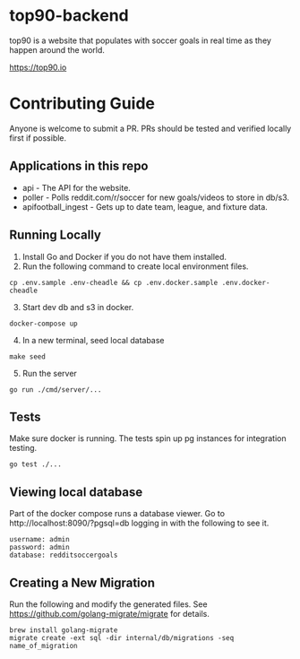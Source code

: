 # top90-backend

top90 is a website that populates with soccer goals in real time as they happen around the world.

https://top90.io

# Contributing Guide
Anyone is welcome to submit a PR. PRs should be tested and verified locally first if possible.

## Applications in this repo
- api - The API for the website.
- poller - Polls reddit.com/r/soccer for new goals/videos to store in db/s3.
- apifootball_ingest - Gets up to date team, league, and fixture data.

## Running Locally
1. Install Go and Docker if you do not have them installed.
2. Run the following command to create local environment files.
```
cp .env.sample .env-cheadle && cp .env.docker.sample .env.docker-cheadle
```
3. Start dev db and s3 in docker.
```
docker-compose up
```
4. In a new terminal, seed local database
```
make seed
```
5. Run the server
```
go run ./cmd/server/...
```

## Tests
Make sure docker is running. The tests spin up pg instances for integration testing.
```
go test ./...
```

## Viewing local database
Part of the docker compose runs a database viewer. Go to http://localhost:8090/?pgsql=db logging in with the following to see it.
```
username: admin
password: admin
database: redditsoccergoals
```

## Creating a New Migration
Run the following and modify the generated files. See https://github.com/golang-migrate/migrate for details.
```
brew install golang-migrate
migrate create -ext sql -dir internal/db/migrations -seq name_of_migration
```

